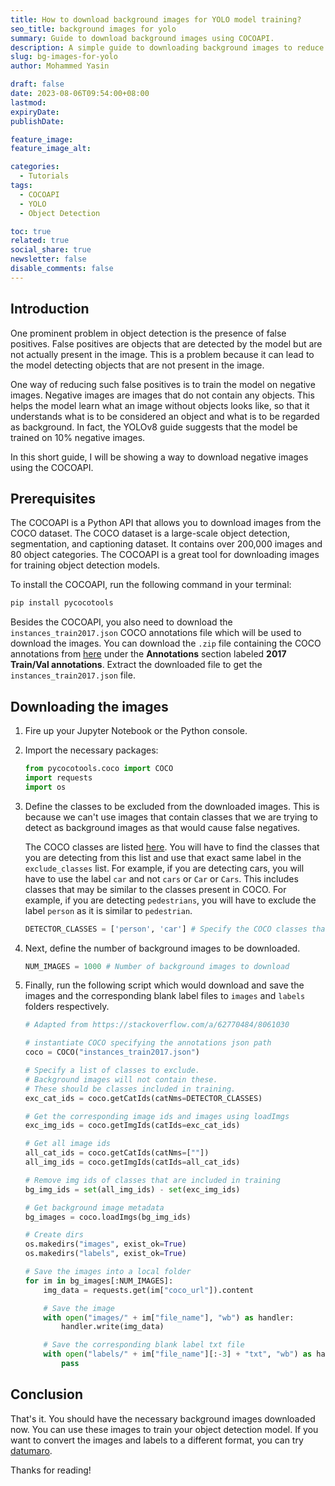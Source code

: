 ```yaml
---
title: How to download background images for YOLO model training?
seo_title: background images for yolo
summary: Guide to download background images using COCOAPI.
description: A simple guide to downloading background images to reduce false positives in object detection models.
slug: bg-images-for-yolo
author: Mohammed Yasin

draft: false
date: 2023-08-06T09:54:00+08:00
lastmod:
expiryDate: 
publishDate: 

feature_image: 
feature_image_alt: 

categories:
  - Tutorials
tags:
  - COCOAPI
  - YOLO
  - Object Detection

toc: true
related: true
social_share: true
newsletter: false
disable_comments: false
---
```


## Introduction

One prominent problem in object detection is the presence of false positives. False positives are objects that are detected by the model but are not actually present in the image. This is a problem because it can lead to the model detecting objects that are not present in the image.

One way of reducing such false positives is to train the model on negative images. Negative images are images that do not contain any objects. This helps the model learn what an image without objects looks like, so that it understands what is to be considered an object and what is to be regarded as background. In fact, the YOLOv8 guide suggests that the model be trained on 10% negative images.

In this short guide, I will be showing a way to download negative images using the COCOAPI.

## Prerequisites

 The COCOAPI is a Python API that allows you to download images from the COCO dataset. The COCO dataset is a large-scale object detection, segmentation, and captioning dataset. It contains over 200,000 images and 80 object categories. The COCOAPI is a great tool for downloading images for training object detection models.

To install the COCOAPI, run the following command in your terminal:
  
  ```bash
  pip install pycocotools
  ```

Besides the COCOAPI, you also need to download the `instances_train2017.json` COCO annotations file which will be used to download the images. You can download the `.zip` file containing the COCO annotations from [here](https://cocodataset.org/#download) under the **Annotations** section labeled **2017 Train/Val annotations**. Extract the downloaded file to get the `instances_train2017.json` file.

## Downloading the images

1. Fire up your Jupyter Notebook or the Python console.
2. Import the necessary packages:

    ```python
    from pycocotools.coco import COCO
    import requests
    import os
    ```

3. Define the classes to be excluded from the downloaded images. This is because we can't use images that contain classes that we are trying to detect as background images as that would cause false negatives.

    The COCO classes are listed [here](https://github.com/ultralytics/yolov5/blob/df48c205c5fc7be5af6b067da1f7cb3efb770d88/data/coco.yaml). You will have to find the classes that you are detecting from this list and use that exact same label in the `exclude_classes` list. For example, if you are detecting cars, you will have to use the label `car` and not `cars` or `Car` or `Cars`. This includes classes that may be similar to the classes present in COCO. For example, if you are detecting `pedestrians`, you will have to exclude the label `person` as it is similar to `pedestrian`.

    ```python
    DETECTOR_CLASSES = ['person', 'car'] # Specify the COCO classes that you are detecting
    ```

4. Next, define the number of background images to be downloaded.

    ```python
    NUM_IMAGES = 1000 # Number of background images to download
    ```

5. Finally, run the following script which would download and save the images and the corresponding blank label files to `images` and `labels` folders respectively.

    ```python
    # Adapted from https://stackoverflow.com/a/62770484/8061030

    # instantiate COCO specifying the annotations json path
    coco = COCO("instances_train2017.json")

    # Specify a list of classes to exclude.
    # Background images will not contain these.
    # These should be classes included in training.
    exc_cat_ids = coco.getCatIds(catNms=DETECTOR_CLASSES)

    # Get the corresponding image ids and images using loadImgs
    exc_img_ids = coco.getImgIds(catIds=exc_cat_ids)

    # Get all image ids
    all_cat_ids = coco.getCatIds(catNms=[""])
    all_img_ids = coco.getImgIds(catIds=all_cat_ids)

    # Remove img ids of classes that are included in training
    bg_img_ids = set(all_img_ids) - set(exc_img_ids)

    # Get background image metadata
    bg_images = coco.loadImgs(bg_img_ids)

    # Create dirs
    os.makedirs("images", exist_ok=True)
    os.makedirs("labels", exist_ok=True)

    # Save the images into a local folder
    for im in bg_images[:NUM_IMAGES]:
        img_data = requests.get(im["coco_url"]).content

        # Save the image
        with open("images/" + im["file_name"], "wb") as handler:
            handler.write(img_data)

        # Save the corresponding blank label txt file
        with open("labels/" + im["file_name"][:-3] + "txt", "wb") as handler:
            pass
    ```

## Conclusion

That's it. You should have the necessary background images downloaded now. You can use these images to train your object detection model. If you want to convert the images and labels to a different format, you can try [datumaro](https://openvinotoolkit.github.io/datumaro/latest/docs/command-reference/context_free/convert.html#convert).

Thanks for reading!
